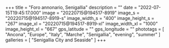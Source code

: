 +++
title = "Foro annonario, Senigallia"
description = ""
date = "2022-07-15T19:45:17.000"
image = "20220715@194517-8919"
image_s = "20220715@194517-8919-s"
image_width_s = "400"
image_height_s = "267"
image_xl = "20220715@194517-8919-xl"
image_width_xl = "1000"
image_height_xl = "667"
gps_latitude = ""
gps_longitude = ""
phototags = [ "Ancona", "Europe", "Italy", "Marche", "Senigallia", "evening", "summer" ]
galleries = [ "Senigallia City and Seaside" ]
+++
